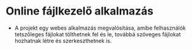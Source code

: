Online fájlkezelő alkalmazás
=============================

- A projekt egy webes alkalmazás megvalósítása, amibe felhasználók tetszőleges fájlokat tölthetnek fel és le,
továbbá szöveges fájlokat hozhatnak létre és szerkeszthetnek is.